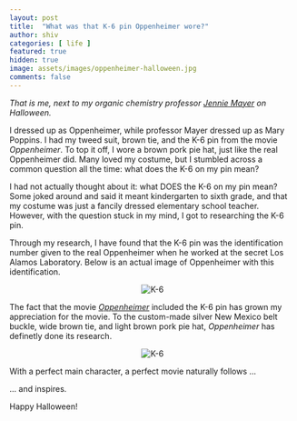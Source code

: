 ```yaml
---
layout: post
title:  "What was that K-6 pin Oppenheimer wore?"
author: shiv
categories: [ life ]
featured: true
hidden: true 
image: assets/images/oppenheimer-halloween.jpg
comments: false
---
```

<p><i>That is me, next to my organic chemistry professor <a target="_blank" href="https://www.bellevuecollege.edu/ids/staff/jennie-mayer/">Jennie Mayer</a> on Halloween.</i></p>

<p>I dressed up as Oppenheimer, while professor Mayer dressed up as Mary Poppins. I had my tweed suit, brown tie, and the K-6 pin from the movie <i>Oppenheimer</i>. To top it off, I wore a brown pork pie hat, just like the real Oppenheimer did. Many loved my costume, but I stumbled across a common question all the time: what does the K-6 on my pin mean?

<p>I had not actually thought about it: what DOES the K-6 on my pin mean? Some joked around and said it meant kindergarten to sixth grade, and that my costume was just a fancily dressed elementary school teacher. However, with the question stuck in my mind, I got to researching the K-6 pin.</p>

<p>Through my research, I have found that the K-6 pin was the identification number given to the real Oppenheimer when he worked at the secret Los Alamos Laboratory. Below is an actual image of Oppenheimer with this identification.

<p style="text-align: center;">
<img class="shadow-lg" src="{{site.baseurl}}/assets/images/oppenheimer-k-6.jpg" alt="K-6" class="center" /></p>

<p>The fact that the movie <i> <a target="_blank" href="https://www.oppenheimermovie.com/">Oppenheimer</a></i> included the K-6 pin has grown my appreciation for the movie. To the custom-made silver New Mexico belt buckle, wide brown tie, and light brown pork pie hat, <i>Oppenheimer</i> has definetly done its research.</p>

<p style="text-align: center;">
<img class="shadow-lg" src="{{site.baseurl}}/assets/images/cillian-murphy-k-6.jpg" alt="K-6" class="center" /></p>

<p>With a perfect main character, a perfect movie naturally follows ...</p>
<p>... and inspires.</p>

<p>Happy Halloween!</p>